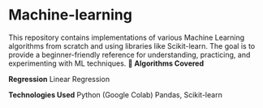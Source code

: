 # Machine-learning
This repository contains implementations of various Machine Learning algorithms from scratch and using libraries like Scikit-learn.
The goal is to provide a beginner-friendly reference for understanding, practicing, and experimenting with ML techniques.
**📖 Algorithms Covered**

**Regression**
Linear Regression

**Technologies Used**
Python (Google Colab)
Pandas, 
Scikit-learn
